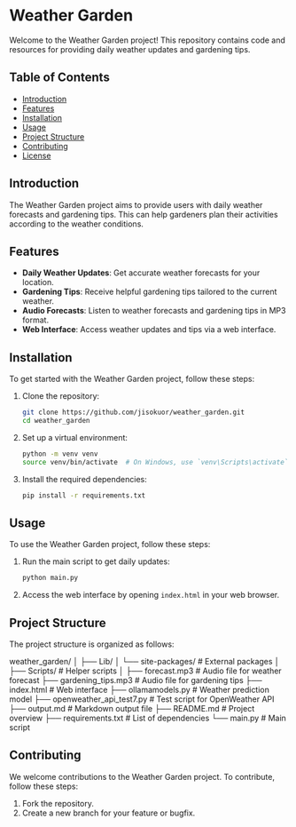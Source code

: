 ﻿# Weather Garden

Welcome to the Weather Garden project! This repository contains code and resources for providing daily weather updates and gardening tips.

## Table of Contents
- [Introduction](#introduction)
- [Features](#features)
- [Installation](#installation)
- [Usage](#usage)
- [Project Structure](#project-structure)
- [Contributing](#contributing)
- [License](#license)

## Introduction
The Weather Garden project aims to provide users with daily weather forecasts and gardening tips. This can help gardeners plan their activities according to the weather conditions.

## Features
- **Daily Weather Updates**: Get accurate weather forecasts for your location.
- **Gardening Tips**: Receive helpful gardening tips tailored to the current weather.
- **Audio Forecasts**: Listen to weather forecasts and gardening tips in MP3 format.
- **Web Interface**: Access weather updates and tips via a web interface.

## Installation
To get started with the Weather Garden project, follow these steps:

1. Clone the repository:
    ```sh
    git clone https://github.com/jisokuor/weather_garden.git
    cd weather_garden
    ```

2. Set up a virtual environment:
    ```sh
    python -m venv venv
    source venv/bin/activate  # On Windows, use `venv\Scripts\activate`
    ```

3. Install the required dependencies:
    ```sh
    pip install -r requirements.txt
    ```

## Usage
To use the Weather Garden project, follow these steps:

1. Run the main script to get daily updates:
    ```sh
    python main.py
    ```

2. Access the web interface by opening `index.html` in your web browser.

## Project Structure
The project structure is organized as follows:

weather_garden/
│
├── Lib/
│ └── site-packages/ # External packages
│
├── Scripts/ # Helper scripts
│
├── forecast.mp3 # Audio file for weather forecast
├── gardening_tips.mp3 # Audio file for gardening tips
├── index.html # Web interface
├── ollamamodels.py # Weather prediction model
├── openweather_api_test7.py # Test script for OpenWeather API
├── output.md # Markdown output file
├── README.md # Project overview
├── requirements.txt # List of dependencies
└── main.py # Main script


## Contributing
We welcome contributions to the Weather Garden project. To contribute, follow these steps:

1. Fork the repository.
2. Create a new branch for your feature or bugfix.
    ```sh

